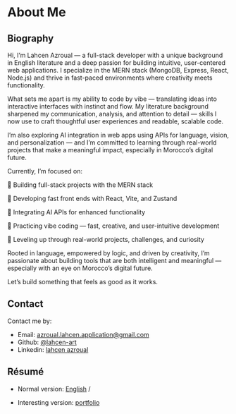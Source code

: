 # About Me

## Biography

Hi, I’m Lahcen Azroual — a full-stack developer with a unique background in English literature and a deep passion for building intuitive, user-centered web applications. I specialize in the MERN stack (MongoDB, Express, React, Node.js) and thrive in fast-paced environments where creativity meets functionality.

What sets me apart is my ability to code by vibe — translating ideas into interactive interfaces with instinct and flow. My literature background sharpened my communication, analysis, and attention to detail — skills I now use to craft thoughtful user experiences and readable, scalable code.

I’m also exploring AI integration in web apps using APIs for language, vision, and personalization — and I’m committed to learning through real-world projects that make a meaningful impact, especially in Morocco’s digital future.

Currently, I’m focused on:

🎯 Building full-stack projects with the MERN stack

🎯 Developing fast front ends with React, Vite, and Zustand

🎯 Integrating AI APIs for enhanced functionality

🎯 Practicing vibe coding — fast, creative, and user-intuitive development

🎯 Leveling up through real-world projects, challenges, and curiosity

Rooted in language, empowered by logic, and driven by creativity, I’m passionate about building tools that are both intelligent and meaningful — especially with an eye on Morocco’s digital future.

Let’s build something that feels as good as it works.


## Contact

Contact me by:

- Email: [azroual.lahcen.application@gmail.com](mailto:azroual.lahcen.application@gmail.com)
- Github: [@lahcen-art](https://github.com/lahcen-art)
- Linkedin: [lahcen azroual](https://www.linkedin.com/in/lahcen-azroual/)


## Résumé

- Normal version: [English](https://drive.google.com/file/d/1FtXqEk06gekjghZwGfY4-RKvTao2_tXV/view?usp=sharing) /



- Interesting version: [portfolio](https://portfolio.zxh.me)
